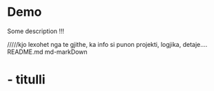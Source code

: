 # Demo

Some description !!!

/////kjo lexohet nga te gjithe, ka info si punon projekti, logjika, detaje....
README.md md-markDown
# - titulli
